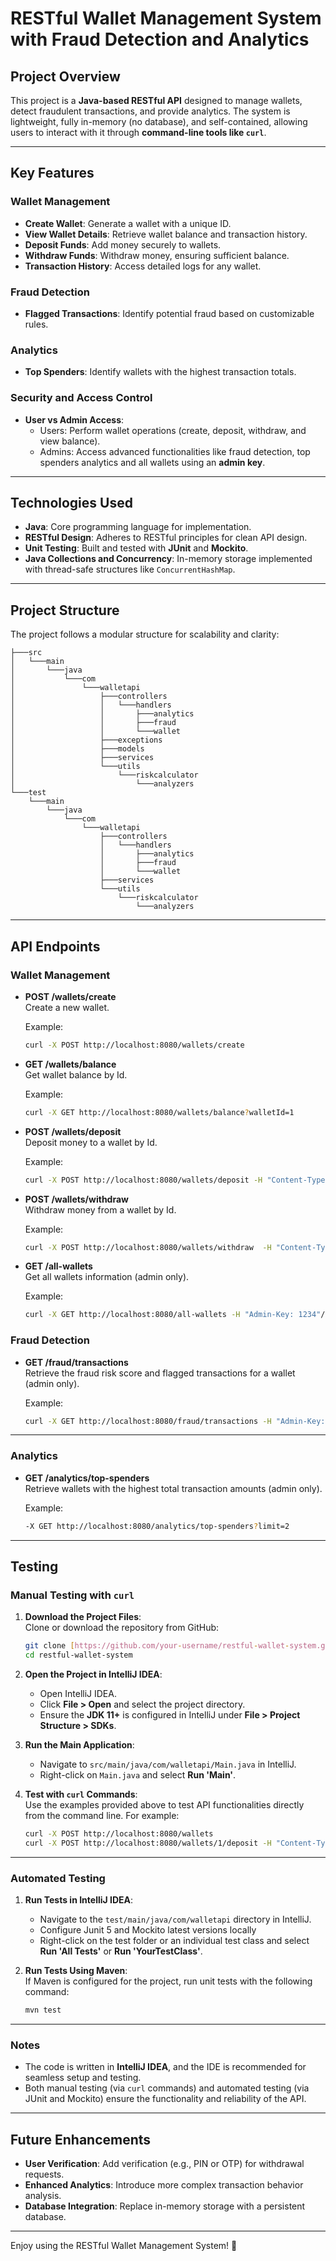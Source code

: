 
# RESTful Wallet Management System with Fraud Detection and Analytics  

## Project Overview  

This project is a **Java-based RESTful API** designed to manage wallets, detect fraudulent transactions, and provide analytics. The system is lightweight, fully in-memory (no database), and self-contained, allowing users to interact with it through **command-line tools like `curl`**. 

---

## Key Features  

### Wallet Management  
- **Create Wallet**: Generate a wallet with a unique ID.  
- **View Wallet Details**: Retrieve wallet balance and transaction history.  
- **Deposit Funds**: Add money securely to wallets.  
- **Withdraw Funds**: Withdraw money, ensuring sufficient balance.  
- **Transaction History**: Access detailed logs for any wallet.  

### Fraud Detection  
- **Flagged Transactions**: Identify potential fraud based on customizable rules.  

### Analytics  
- **Top Spenders**: Identify wallets with the highest transaction totals.  

### Security and Access Control  
- **User vs Admin Access**:  
  - Users: Perform wallet operations (create, deposit, withdraw, and view balance).  
  - Admins: Access advanced functionalities like fraud detection, top spenders analytics and all wallets using an **admin key**.  

---

## Technologies Used  
- **Java**: Core programming language for implementation.  
- **RESTful Design**: Adheres to RESTful principles for clean API design.  
- **Unit Testing**: Built and tested with **JUnit** and **Mockito**.  
- **Java Collections and Concurrency**: In-memory storage implemented with thread-safe structures like `ConcurrentHashMap`.  

---

## Project Structure  

The project follows a modular structure for scalability and clarity:  

```
├───src
│   └───main
│       └───java
│           └───com
│               └───walletapi
│                   ├───controllers
│                   │   └───handlers
│                   │       ├───analytics
│                   │       ├───fraud
│                   │       └───wallet
│                   ├───exceptions
│                   ├───models
│                   ├───services
│                   └───utils
│                       └───riskcalculator
│                           └───analyzers
└───test
    └───main
        └───java
            └───com
                └───walletapi
                    ├───controllers
                    │   └───handlers
                    │       ├───analytics
                    │       ├───fraud
                    │       └───wallet
                    ├───services
                    └───utils
                        └───riskcalculator
                            └───analyzers
```

---

## API Endpoints  

### Wallet Management  
- **POST /wallets/create**  
  Create a new wallet.  

  Example:  
  ```bash
  curl -X POST http://localhost:8080/wallets/create
  ```  

- **GET /wallets/balance**  
  Get wallet balance by Id.  

  Example:  
  ```bash
  curl -X GET http://localhost:8080/wallets/balance?walletId=1
  ```  

- **POST /wallets/deposit**  
  Deposit money to a wallet by Id.  

  Example:  
  ```bash
  curl -X POST http://localhost:8080/wallets/deposit -H "Content-Type: text/plain"  -d "1,100.00"
  ```  

- **POST /wallets/withdraw**  
  Withdraw money from a wallet by Id.  

  Example:  
  ```bash
  curl -X POST http://localhost:8080/wallets/withdraw  -H "Content-Type: text/plain"  -d "1,100.00"
  ```
   
- **GET /all-wallets**  
  Get all wallets information (admin only).  

  Example:  
  ```bash
  curl -X GET http://localhost:8080/all-wallets -H "Admin-Key: 1234"//
  ```  

### Fraud Detection 
- **GET /fraud/transactions**  
  Retrieve the fraud risk score and flagged transactions for a wallet (admin only).  

  Example:  
  ```bash
  curl -X GET http://localhost:8080/fraud/transactions -H "Admin-Key: 1234"//only having the admin key we have access to this functionality
  ```  

---

### Analytics  
- **GET /analytics/top-spenders**  
  Retrieve wallets with the highest total transaction amounts (admin only).  

  Example:  
  ```bash
  -X GET http://localhost:8080/analytics/top-spenders?limit=2
  ```  

---

## Testing  

### Manual Testing with `curl`  
1. **Download the Project Files**:  
   Clone or download the repository from GitHub:  
   ```bash
   git clone [https://github.com/your-username/restful-wallet-system.git](https://github.com/manchevatsveti/WalletAPI)
   cd restful-wallet-system
   ```  

2. **Open the Project in IntelliJ IDEA**:  
   - Open IntelliJ IDEA.  
   - Click **File > Open** and select the project directory.  
   - Ensure the **JDK 11+** is configured in IntelliJ under **File > Project Structure > SDKs**.  

3. **Run the Main Application**:  
   - Navigate to `src/main/java/com/walletapi/Main.java` in IntelliJ.  
   - Right-click on `Main.java` and select **Run 'Main'**.  

4. **Test with `curl` Commands**:  
   Use the examples provided above to test API functionalities directly from the command line. For example:  
   ```bash
   curl -X POST http://localhost:8080/wallets
   curl -X POST http://localhost:8080/wallets/1/deposit -H "Content-Type: application/json" -d '{"amount": 100.0}'
   ```  

---

### Automated Testing  
1. **Run Tests in IntelliJ IDEA**:  
   - Navigate to the `test/main/java/com/walletapi` directory in IntelliJ.
   - Configure Junit 5 and Mockito latest versions locally
   - Right-click on the test folder or an individual test class and select **Run 'All Tests'** or **Run 'YourTestClass'**.  

2. **Run Tests Using Maven**:  
   If Maven is configured for the project, run unit tests with the following command:  
   ```bash
   mvn test
   ```  
---

### Notes  
- The code is written in **IntelliJ IDEA**, and the IDE is recommended for seamless setup and testing.  
- Both manual testing (via `curl` commands) and automated testing (via JUnit and Mockito) ensure the functionality and reliability of the API.  

---

## Future Enhancements  
- **User Verification**: Add verification (e.g., PIN or OTP) for withdrawal requests.  
- **Enhanced Analytics**: Introduce more complex transaction behavior analysis.  
- **Database Integration**: Replace in-memory storage with a persistent database.  

---

Enjoy using the RESTful Wallet Management System! 🚀  
```  
